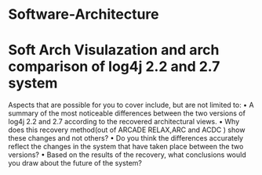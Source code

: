 # Software-Architecture
# Soft Arch Visulazation and arch comparison  of log4j 2.2 and 2.7 system

Aspects that are possible for you to cover include, but are not limited to: 
• A summary of the most noticeable differences between the two versions of log4j 2.2 and 2.7 according to the recovered architectural views. 
• Why does this recovery method(out of ARCADE RELAX,ARC and ACDC ) show these changes and not others? 
• Do you think the differences accurately reflect the changes in the system that have taken place between the two versions? 
• Based on the results of the recovery, what conclusions would you draw about the future of the system?

